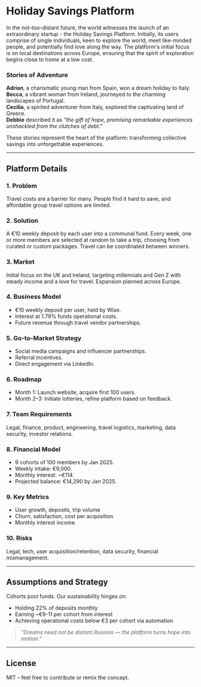 # Holiday Savings Platform

In the not-too-distant future, the world witnesses the launch of an extraordinary startup - the Holiday Savings Platform. Initially, its users comprise of single individuals, keen to explore the world, meet like-minded people, and potentially find love along the way. The platform's initial focus is on local destinations across Europe, ensuring that the spirit of exploration begins close to home at a low cost.

### Stories of Adventure

**Adrian**, a charismatic young man from Spain, won a dream holiday to Italy.  
**Becca**, a vibrant woman from Ireland, journeyed to the charming landscapes of Portugal.  
**Cecilia**, a spirited adventurer from Italy, explored the captivating land of Greece.  
**Debbie** described it as *"the gift of hope, promising remarkable experiences unshackled from the clutches of debt."*

These stories represent the heart of the platform: transforming collective savings into unforgettable experiences.

---

## Platform Details

### 1. Problem
Travel costs are a barrier for many. People find it hard to save, and affordable group travel options are limited.

### 2. Solution
A €10 weekly deposit by each user into a communal fund. Every week, one or more members are selected at random to take a trip, choosing from curated or custom packages. Travel can be coordinated between winners.

### 3. Market
Initial focus on the UK and Ireland, targeting millennials and Gen Z with steady income and a love for travel. Expansion planned across Europe.

### 4. Business Model
- €10 weekly deposit per user, held by Wise.
- Interest at 1.79% funds operational costs.
- Future revenue through travel vendor partnerships.

### 5. Go-to-Market Strategy
- Social media campaigns and influencer partnerships.
- Referral incentives.
- Direct engagement via LinkedIn.

### 6. Roadmap
- Month 1: Launch website, acquire first 100 users.
- Month 2–3: Initiate lotteries, refine platform based on feedback.

### 7. Team Requirements
Legal, finance, product, engineering, travel logistics, marketing, data security, investor relations.

### 8. Financial Model
- 9 cohorts of 100 members by Jan 2025.
- Weekly intake: €9,000.
- Monthly interest: ~€114.
- Projected balance: €14,290 by Jan 2025.

### 9. Key Metrics
- User growth, deposits, trip volume
- Churn, satisfaction, cost per acquisition
- Monthly interest income

### 10. Risks
Legal, tech, user acquisition/retention, data security, financial mismanagement.

---

## Assumptions and Strategy

Cohorts pool funds. Our sustainability hinges on:
- Holding 22% of deposits monthly
- Earning ~€9-11 per cohort from interest
- Achieving operational costs below €3 per cohort via automation

> *"Dreams need not be distant illusions — the platform turns hope into motion."*

---

## License

MIT – feel free to contribute or remix the concept.
